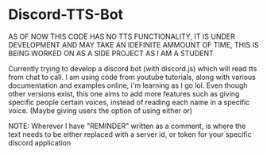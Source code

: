 # Discord-TTS-Bot
AS OF NOW THIS CODE HAS NO TTS FUNCTIONALITY, IT IS UNDER DEVELOPMENT AND MAY TAKE AN IDEFINITE AMMOUNT OF TIME, THIS IS BEING WORKED ON AS A SIDE PROJECT AS I AM A STUDENT

Currently trying to develop a discord bot (with discord.js) which will read tts from chat to call. I am using code from youtube tutorials, along with various documentation and examples online, i'm learning as I go lol. 
Even though other versions exist, this one aims to add more features such as giving specific people certain voices, instead of reading each name in a specific voice. (Maybe giving users the option of using either or)

NOTE: Wherever I have "REMINDER" written as a comment, is where the text needs to be either replaced with a server id, or token for your specific discord application
